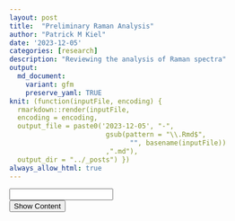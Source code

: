 ```yaml
---
layout: post
title:  "Preliminary Raman Analysis"
author: "Patrick M Kiel"
date: '2023-12-05'
categories: [research]
description: "Reviewing the analysis of Raman spectra"
output:
  md_document:
    variant: gfm
    preserve_yaml: TRUE
knit: (function(inputFile, encoding) {
  rmarkdown::render(inputFile, 
  encoding = encoding, 
  output_file = paste0('2023-12-05', "-",
                        gsub(pattern = "\\.Rmd$",
                              "", basename(inputFile))
                        ,".md"), 
  output_dir = "../_posts") })
always_allow_html: true
---
```


<script type="text/javascript">
window.onload = function() {
    //query string in the password
    const urlParams = new URLSearchParams(window.location.search);
    const pass = urlParams.get('pass')
    document.getElementById("password").value = pass;
};
function verify() {
  <!-- set the password here -->
  if (document.getElementById('password').value === 'soup') {
    document.getElementById('HIDDENDIV').classList.remove("hidden"); 
    document.getElementById('credentials').classList.add("hidden"); // Hide the div containing the credentials
  } else {
    alert('Invalid Password! You cannot view this content.');
    password.setSelectionRange(0, password.value.length);
  }
  return false;
}
</script>
<style type="text/css">
/*Change content Display */
.hidden {
  display: none;
}
img {
margin: 0 auto;
}
table {
    width: 90%;
    border: 0px solid #fff;
    border-collapse: collapse;
    overflow-x: auto;
    margin: 0 auto;
    display: block;
}
</style>
<!-- The password box -->

<div id="credentials">

<input type="text" id="password" onkeydown="if (event.keyCode == 13) verify()" />
<br/>
<input id="button" type="button" value="Show Content" onclick="verify()" />

</div>

<!-- The content we want to show after password -->

<div id="HIDDENDIV" class="hidden" markdown="1">

<!-- Place all chunks, text, etc here as you would a normal RMarkdown document -->

# Overview

Raman is a spectroscopic technique which measures inelastic light
scattering due to vibrational energy within and between molecules. In
practice, Raman can provide important information regarding the
identification and chemical composition of minerals. It’s also proposed
that Raman can derive the fluid characteristics from which a mineral was
formed (DeCarlo *et al* 2017). As in all spectroscopy techniques, we are
characterizing distinct peaks. For calcium carbonates, we are most
interested in the *v1* peak at ~1085 $cm^{-1}$ (some literature on CCA
look at high-magnesium calcite *v1* peak at 1089 $cm^{-1}$), which
corresponds to the symmetric stretching of the carbonate C-O bond. The
width of this v1 peak denotes higher disorder, which may correlate with
supersaturated solutions and faster reaction kinetics (i.e. crystal
formation).

Raman has successfully been used to describe biogenic calcium carbonates
and mineralogical conformations under various perturbations. Kamenos *et
al.* (2013) observed decreases in v1 peak width as ambient seawater pCO2
increased and further noticed marked decreases in peak width when the
pCO2 was rapidly increased compared to a gradual increase in pCO2.
Follow up work by this research team further supported this linear
relationship between pCO2 concentration and v1 peak width in CCA
cultured under multiple pCO2 scenarios, and they have since proposed
Raman as a tool for paleoclimate reconstructions (Pauly *et al.* 2014).

Corals calcify from an internal fluid, which is composed of external
seawater which has been altered to promote calcification. The
differential modifications of this calcifying fluid by different coral
species may explain the species-specific sensitivity to ocean
acidification and has been an active area of research for over a decade.
Recently, Tom DeCarlo has published numerous papers using Raman to
characterize corals’ calcifying fluid aragonite saturation state. Given
the background above, DeCarlo *et al.* (2017) built a regression of *v1*
FWHM of abiogenic aragonites precipitated at known aragonite saturation
states in the lab. They have applied this logarithmic regression to
calculate the calcifying fluid aragonite saturation state of corals from
experiments culturing corals under temperature and CO2 stress and from
field experiments, cores, and a widely accepted paleoclimate coral CRM
(JCp-1). To highlight a few notable findings from their Raman work:

1.  They were able to identify diurnal, night-day patterns of increasing
    *v1* FWHM ($\Omega_{cf}$) corresponding to light-enhanced
    calcification, highlighting the high spatial resolution available
    with Raman (DeCarlo *et al.* 2019);
2.  They combined Raman spectroscopy data with boron isotopes and
    elemental geochemistry to constrain calcium concentrations of the
    calcifying fluid. In *Pocillopora damicornis* cultured under high
    pCO2, they observed a nearly 25% increase in \[$Ca_2$\]cf and
    constant calcification rates. They propose increasing calcium
    concentrations of the calcifying fluid as an alternative mechanism
    to maintain aragonite saturation states despite decreasing carbonate
    concentrations (Decarlo et al., 2018);
3.  They used Raman on live corals held in seawater filled containers,
    showcasing the ability to study corals *in vivo* (DeCarlo *et al.*
    2019).

Recently, work by Kellock *et al.* (2022) have highlighted the role of
organic content in modifying the FWHM of coral’s v1 peak, muddying the
interpretation of FWHM as a proxy for coral calcification response to
OA. Aspartic acid is the largest concentration of amino acids in coral
skeletons, and the authors noticed that when concentrations ≥ 1mM were
included in lab-created aragonite, there was a significant increase in
the v1 FWHM.

All in all, Raman has a number of advantages compared to other
biogeochemial tools commonly used to study coral calcification
mechanisms including high spatial resolution, minimal sample
preparation, non-destructive sampling, and ability to use Raman on live
coral.

Nevertheless, there are some shortcomings of Raman. Raman is sensitive
to fluoresence from organics (mitigated here by cleaning samples in
buffered $H_2O_2$), Raman machines will each produce slightly different
spectra, and quantitative analysis of Raman is influenced by spectral
resolution, which itself is influenced by many factors intrinsic to
different spectrometers and user-chosen parameters. We can overcome some
of these shortcomings by using a daily peak position calibration and a
peak width calibration of CRMs. Daily peak calibration is standard
practice and was performed for all shown spectra. We will attempt to use
JcP-1 as the aragonite peak-width calibration, since DeCarlo *et al.*
published 440 spectra, which we can accept as the “standard/true”
values.

## Bibliography of Raman used for biogenic calcium carbonates

1.  Kamenos NA, Burdett HL, Aloisio E, Findlay HS, Martin S, Longbone C,
    Dunn J, Widdicombe S, Calosi P. 2013. Coralline algal structure is
    more sensitive to rate, rather than the magnitude, of ocean
    acidification. Global Change Biology. 19(12):3621–3628.
    <https://doi.org/10.1111/gcb.12351>
2.  Kamenos NA, Perna G, Gambi MC, Micheli F, Kroeker KJ. 2016.
    Coralline algae in a naturally acidified ecosystem persist by
    maintaining control of skeletal mineralogy and size. Proceedings of
    the Royal Society B: Biological Sciences. 283(1840):20161159.
    <https://doi.org/10.1098/rspb.2016.1159>
3.  Hennige SJ, Wicks LC, Kamenos NA, Perna G, Findlay HS, Roberts
    JM. 2015. Hidden impacts of ocean acidification to live and dead
    coral framework. Proceedings of the Royal Society B: Biological
    Sciences. 282(1813):20150990.
    <https://doi.org/10.1098/rspb.2015.0990>
4.  Pauly M, Kamenos NA, Donohue P, LeDrew E. 2015. Coralline algal Mg-O
    bond strength as a marine pCO2 proxy. Geology. 43(3):267–270.
    <https://doi.org/10.1130/G36386.1>
5.  DeCarlo TM, Ross CL, McCulloch M. 2019. Diurnal cycles of coral
    calcifying fluid aragonite saturation state. Marine Biology.
    166(3):1–6. <https://doi.org/10.1007/s00227-019-3468-6>
6.  Decarlo TM, Comeau S, Cornwall CE, McCulloch MT. 2018. Coral
    resistance to ocean acidification linked to increased calcium at the
    site of calcification. Proceedings of the Royal Society B:
    Biological Sciences. 285(1878).
    <https://doi.org/10.1098/rspb.2018.0564>
7.  DeCarlo TM, Comeau S, Cornwall CE, Gajdzik L, Guagliardo P, Sadekov
    A, Thillainath EC, Trotter J, McCulloch M. 2019. Investigating
    marine bio‐calcification mechanisms in a changing ocean with in vivo
    and high‐resolution ex vivo Raman spectroscopy. Global Change
    Biology. 25(5):1877–1888. <https://doi.org/10.1111/gcb.14579>
8.  Kellock C, Castillo Alvarez MC, Finch A, Penkman K, Kröger R, Clog
    M, Allison N. 2022. Optimising a method for aragonite precipitation
    in simulated biogenic calcification media. PLoS One.
    17(12):e0278627. <https://doi.org/10.1371/journal.pone.0278627>

# Peak Identification

To ensure the collected Raman spectra were characteristic of aragonite,
an extended peak of the entire region (0-4000 $cm^{-1}$) was collected
once per sample on a haphazardly chosen grain. The following peak
characteristics were identified:

1.  v1 peak @ ~1085 (calcium carbonate)
2.  v4 peak @ ~700-708 (aragonite), @ ~712 (calcite)
3.  double v4 peak (aragonite)
4.  v2 peak @ ~280 (calcite), 210 (aragonite)

# Data Analysis

Raman peaks of solid samples can be closely approximated with a Gaussian
curve, from which the peak area, full-width at half maximum (FWHM), and
peak position can be easily extracted. DeCarlo *et al.* 2017 released R
code which calculates a Gaussian curve and the three peak parameters for
the v1 peak. Spectroscopy is commonly analyzed with proprietary
software, such as Origin Pro, and I used this software and its standard
operating protocols to compare to the DeCarlo method. Finally, I
analyzed the data in a third, open-source way by modifying the DeCarlo
routine and implementing similar data processing steps from the
OpenSpecy package to closely approximate the Origin Pro Routine.

In summary, I analyzed the data in three ways,

1.  Modified DeCarlo Routine - SNV normalization (identical to
    Z-scores), create Gaussian curve
2.  Kiel Routine - subtract baseline with a 5th order polynomial, SNV
    normalization, create Gaussian curve
3.  Origin Pro Routine - subtract baseline with asymmetric least squares
    smoothing baseline, SNV normalization, create Gaussian curve

The only modification of the original DeCarlo Routine was the
incorporation of an SNV normalization step to remove peak intensity
artifacts and make spectra more comparable across Raman spectrometers.
The Kiel Routine is identical to the Modified DeCarlo Routine, except it
incorporates a baseline subtraction step.

There is a small difference in the Gaussian fit between the Origin Pro
and the two open source scripting routines. Origin Pro uses this form of
the Gaussian curve, $y = y_0 + ke ^\frac{-(x-p)^2}{2s^2}$ while the two
open source scripting routines incorporate an m term, which corresponds
to the slope of the background intensity \$ y = y_0 + mx + ke ^ \$

where y is the intensity, $y_0$ is the background intensity, x is the
Raman shift, m is the background slope, k is the peak height, p is the
peak position (in Raman shift numbers), and s is the standard deviation.
The FWHM of the Gaussian curve is calculated by,
$FWHM = 2s\sqrt{2ln(2)}$ and the area of the Gaussian curve is
calculated by, $A =1.064467\times FWHM \times \text{peak height}$. In R,
a non-linear least squares approach is used to fit the Gaussian model to
the measured intensity data.

When the baseline has been subtracted or in an otherwise cleaned
spectra, m is approximately 0 and the two Gaussian forms are identical.

I did not smooth the data in any of these analysis routines as is
customary for visualization purposes, since smoothing is not recommended
for quantitative analysis unless absolutely necessary (due to random
peaks, low SNR).

## JCp-1 Results

<h5>
Figure 1. Comparison of analysis routine for four peak parameters
</h5>
<img src="/notebook/images/RamanPrelim/jcpAnalysis-1.png" width="90%" style="display: block; margin: auto;" />
<h5>
Table 1. Determinants for each method including coefficient of variation
(%CV = precision), and relative standard error (%rse = precision, %
accuracy, and systematic error correction
</h5>
<table class=" lightable-classic" style="font-family: &quot;Arial Narrow&quot;, &quot;Source Sans Pro&quot;, sans-serif; margin-left: auto; margin-right: auto;">
<thead>
<tr>
<th style="text-align:center;">
metric
</th>
<th style="text-align:center;">
method
</th>
<th style="text-align:center;">
cv
</th>
<th style="text-align:center;">
rse
</th>
<th style="text-align:center;">
JcP1_accuracy
</th>
<th style="text-align:center;">
JcP1_sysCorrection
</th>
</tr>
</thead>
<tbody>
<tr>
<td style="text-align:center;">
fwhm
</td>
<td style="text-align:center;">
DeCarloRoutine
</td>
<td style="text-align:center;">
2.639
</td>
<td style="text-align:center;">
0.476
</td>
<td style="text-align:center;">
89.644
</td>
<td style="text-align:center;">
0.364
</td>
</tr>
<tr>
<td style="text-align:center;">
fwhm
</td>
<td style="text-align:center;">
KielRoutine
</td>
<td style="text-align:center;">
2.666
</td>
<td style="text-align:center;">
0.470
</td>
<td style="text-align:center;">
86.671
</td>
<td style="text-align:center;">
0.494
</td>
</tr>
<tr>
<td style="text-align:center;">
fwhm
</td>
<td style="text-align:center;">
OriginProRoutine
</td>
<td style="text-align:center;">
2.681
</td>
<td style="text-align:center;">
0.428
</td>
<td style="text-align:center;">
82.707
</td>
<td style="text-align:center;">
0.625
</td>
</tr>
<tr>
<td style="text-align:center;">
peakArea
</td>
<td style="text-align:center;">
DeCarloRoutine
</td>
<td style="text-align:center;">
15.411
</td>
<td style="text-align:center;">
3.350
</td>
<td style="text-align:center;">
69.475
</td>
<td style="text-align:center;">
14.872
</td>
</tr>
<tr>
<td style="text-align:center;">
peakArea
</td>
<td style="text-align:center;">
KielRoutine
</td>
<td style="text-align:center;">
5.862
</td>
<td style="text-align:center;">
0.623
</td>
<td style="text-align:center;">
63.867
</td>
<td style="text-align:center;">
21.415
</td>
</tr>
<tr>
<td style="text-align:center;">
peakArea
</td>
<td style="text-align:center;">
OriginProRoutine
</td>
<td style="text-align:center;">
5.413
</td>
<td style="text-align:center;">
0.400
</td>
<td style="text-align:center;">
57.223
</td>
<td style="text-align:center;">
24.935
</td>
</tr>
<tr>
<td style="text-align:center;">
peakInt
</td>
<td style="text-align:center;">
DeCarloRoutine
</td>
<td style="text-align:center;">
15.168
</td>
<td style="text-align:center;">
3.196
</td>
<td style="text-align:center;">
82.095
</td>
<td style="text-align:center;">
2.336
</td>
</tr>
<tr>
<td style="text-align:center;">
peakInt
</td>
<td style="text-align:center;">
KielRoutine
</td>
<td style="text-align:center;">
5.448
</td>
<td style="text-align:center;">
0.479
</td>
<td style="text-align:center;">
79.934
</td>
<td style="text-align:center;">
3.017
</td>
</tr>
<tr>
<td style="text-align:center;">
peakInt
</td>
<td style="text-align:center;">
OriginProRoutine
</td>
<td style="text-align:center;">
5.699
</td>
<td style="text-align:center;">
0.504
</td>
<td style="text-align:center;">
78.178
</td>
<td style="text-align:center;">
3.306
</td>
</tr>
<tr>
<td style="text-align:center;">
peakPos
</td>
<td style="text-align:center;">
DeCarloRoutine
</td>
<td style="text-align:center;">
0.009
</td>
<td style="text-align:center;">
0.002
</td>
<td style="text-align:center;">
99.852
</td>
<td style="text-align:center;">
-1.610
</td>
</tr>
<tr>
<td style="text-align:center;">
peakPos
</td>
<td style="text-align:center;">
KielRoutine
</td>
<td style="text-align:center;">
0.008
</td>
<td style="text-align:center;">
0.002
</td>
<td style="text-align:center;">
99.851
</td>
<td style="text-align:center;">
-1.625
</td>
</tr>
<tr>
<td style="text-align:center;">
peakPos
</td>
<td style="text-align:center;">
OriginProRoutine
</td>
<td style="text-align:center;">
0.011
</td>
<td style="text-align:center;">
0.002
</td>
<td style="text-align:center;">
99.871
</td>
<td style="text-align:center;">
-1.402
</td>
</tr>
</tbody>
</table>

The FWHM of the DeCarlo *et al.* (2017) spectra is consistently less
than the FWHM we measured for the JcP-1 CRM, with a difference ranging
between 0.364-0.625, which grants an accuracy of 89.6-82.7%. However,
the precision of each analysis routine produces a comparable CV between
2.64-2.68%. There is a general increase in measured FWHM when using the
Kiel routine and Origin Pro routine compared to the DeCarlo Routine
regardless of dataset, while the difference between the Kiel Routine and
the Origin Pro Routine are comparably small.

For peak area, the Kiel routine and Origin Pro routine produce
comparable results with higher precision, 5.86% and 5.41%, but sacrifice
accuracy, 63.87% and 57.22%, respectively compared to the DeCarlo
routine, which has a precision of 15.41% and an accuracy of 69.48%.

For peak intensity, the DeCarlo routine had the greatest variability,
with a precision of 15.1%. The accuracy’s were approximately comparable
for all three methods, ranging from 78.2-82.1%. There was further
variability in the DeCarlo dataset compared to the spectra we collected.
The DeCarlo dataset also had on average less peak intensity than our
measured peak intensity. A likely source for these dataset differences
is the laser excitation energy. I measured data with the laser set to
100% intensity to maximize the signal to noise ratio, while the DeCarlo
dataset was measured with a 1% intensity laser.

For peak position, all three methods had excellent accuracy and
precision, with a positional difference of approximately 1.4 - 1.62
$cm^{-1}$ with a precision of approximately 0.01%.

There are two main points which need to be kept in mind when thinking of
these accuracy and precision numbers. First, I only measured 10 spectra
of JCP-1, while the DeCarlo dataset is comprised of 440 spectra (2-3
spectra are rejected due to poor spectral quality). Relative standard
error (RSE) should be a better comparison of precision when the N varies
significantly, but the conclusions remain the same when using RSE or CV
in the table above. I plan to measure at least 10 spectra (will shoot
for 25 going forward) during each Raman session to correct that day’s
data. I will revisit this accuracy analysis and pool all measured
spectra to compare against the DeCarlo dataset. Second, JCP-1 has been
phased out of the biogeochemical community since there was large
variability and it was deemed not sufficient for climate quality
reconstructions of pH from coral. Thus, the biogeochemistry community
has shifted to synthetic simulated coral standards, which has led to
increased accuracy and inter-lab comparisons. This seems obvious since
JCP-1 is a single large *Porites* colony that was collected from the
wild and subsequently ground in a ball-mill to a homogenized powder.
Thus a given aragonite grain from this homogenized sample may be
compositionally distinct from another grain due to overall decreases in
aragonite saturation state (OA effect), seasonal and daily changes in
aragonite saturation state, sampling location within colony, etc.

Therefore, I am not choosing a routine method solely based on accuracy
as the grains measured by DeCarlo may very well have different peak
properties than the grains I am measuring. With an average cv across
measurements of 3.49% and an average accuracy of 82.6%, I will proceed
to use the Kiel Routine for all subsequent analyses. For comparison, the
DeCarlo routine had an average cv of 8.3% and an average accuracy of
85.3%. Thus, I will subtract 0.494 from all FWHM measurements to enable
the use of DeCarlo’s abiotic samples and aragonite saturation state
curve.

## Reanalysis of DeCarlo’s Abiotic Spectra

DeCarlo created abiogenic aragonite samples in the lab. These were then
measured on a Raman spectrometer at Woods Hole for initial analysis,
re-analyzed at the University of Westrn Australia (UWA), and then
re-analyzed again at Hawaii Pacific Univeristy. I am going to ignore the
Woods Hole measurements as these have not been extensively used for
DeCarlo’s Raman work. The measurements and generated calibration curve
at UWA have been extensively used. Further, the JcP measurements from
above were all measured on the UWA setup. I am purposefully including
the new Hawaii Pacific University measurements as it is nearly the exact
same Renishaw Raman setup that is available at FIU in Dr. Prasad’s lab
and was used forDeCarlo’s most recent publication.

The goal with this analysis is to recreate two calibration curves from
these two datasets of DeCarlo’s abiotic aragonite using the Kiel Routine
outlined above. I will then compare to the two published calibration
curves.D17 denotes the published JCP1 and abiogenic spectra from DeCarlo
*et al.* (2017) and MD23 denotes the abiogenic spectra from Mantanona &
DeCarlo (2023).

Unfortunately MD23 did not measure the JCP1 CRM, however, they did
measure the same seven abiogenic aragonite grains, which is a more
powerful correction than a single CRM. Here, we will align the MD23
measurements to the D17 measurements with both an OLS regression and an
estimation of systematic error assuming the D17 measurements are the
“true/standard” measurements (i.e. subtract a constant).

Systematic error of 0.463, which is quite similar and within the
estimate to our JCP1 derived systematic error of 0.494. This gives me
great confidence that the measurements on Dr. Prasad’s spectrometer
closely approximate the measurements on Dr. DeCarlo’s spectrometer in
Hawaii. These values both differ, however, from the values measured on
the WITEC spectrometer at UWA. Alternatively we can use the OLS
regression to fit the fwhm_MD23 to the values measured in D17 using the
equation, MD23_fitted = 1.288 X MD23_raw - 1.745.

<h5>
Figure 2. Violin plots of measured abiogenic aragonite FWHM in
<strong>A</strong> D17 and <strong>B</strong> MD23
</h5>

<img src="/notebook/images/RamanPrelim/abiotic graphs-1.png" width="90%" style="display: block; margin: auto;" />

<h5>
Table 2. FWHM means for the two datasets for each abiogenic sample along
with the known aragonite saturation state
</h5>
<table class=" lightable-classic" style="font-family: &quot;Arial Narrow&quot;, &quot;Source Sans Pro&quot;, sans-serif; margin-left: auto; margin-right: auto;">
<thead>
<tr>
<th style="text-align:center;">
sample
</th>
<th style="text-align:center;">
omega
</th>
<th style="text-align:center;">
fwhm_MD23
</th>
<th style="text-align:center;">
fwhm_D17
</th>
<th style="text-align:center;">
diff
</th>
</tr>
</thead>
<tbody>
<tr>
<td style="text-align:center;">
53
</td>
<td style="text-align:center;">
10
</td>
<td style="text-align:center;">
4.195
</td>
<td style="text-align:center;">
3.682
</td>
<td style="text-align:center;">
0.514
</td>
</tr>
<tr>
<td style="text-align:center;">
50
</td>
<td style="text-align:center;">
11
</td>
<td style="text-align:center;">
4.263
</td>
<td style="text-align:center;">
3.736
</td>
<td style="text-align:center;">
0.527
</td>
</tr>
<tr>
<td style="text-align:center;">
37
</td>
<td style="text-align:center;">
14
</td>
<td style="text-align:center;">
4.305
</td>
<td style="text-align:center;">
3.784
</td>
<td style="text-align:center;">
0.521
</td>
</tr>
<tr>
<td style="text-align:center;">
1F
</td>
<td style="text-align:center;">
16
</td>
<td style="text-align:center;">
4.437
</td>
<td style="text-align:center;">
3.998
</td>
<td style="text-align:center;">
0.440
</td>
</tr>
<tr>
<td style="text-align:center;">
10
</td>
<td style="text-align:center;">
19
</td>
<td style="text-align:center;">
4.579
</td>
<td style="text-align:center;">
4.112
</td>
<td style="text-align:center;">
0.468
</td>
</tr>
<tr>
<td style="text-align:center;">
25
</td>
<td style="text-align:center;">
24
</td>
<td style="text-align:center;">
4.593
</td>
<td style="text-align:center;">
4.182
</td>
<td style="text-align:center;">
0.411
</td>
</tr>
<tr>
<td style="text-align:center;">
12
</td>
<td style="text-align:center;">
30
</td>
<td style="text-align:center;">
4.766
</td>
<td style="text-align:center;">
4.407
</td>
<td style="text-align:center;">
0.359
</td>
</tr>
</tbody>
</table>

We can now build the twwo calibration curves for these datasets. I’ll
also build 2 additional calibrations of the MD23 dataset, corrected to
match the D17 dataset assuming a systematic error (subtract constant)
and an OLS reggression.

<h5>
Figure 3. Logarithim calibration curves from <strong>A</strong> raw
datasets and <strong>B</strong> corrected MD23 datasets
</h5>

<img src="/notebook/images/RamanPrelim/calibPlots-1.png" width="90%" style="display: block; margin: auto;" />
So now we have four different calibration curves all generated from
abiogenic samples measured by D17 and MD23 analyzed with the Kiel
routine. These four calibration curves are distinct from the two
published calibration curves in D17 and MD23, which are: 1. FWHM =
$0.57 \times ln(omega) + 2.09, R^2 = 0.95$ (D17) 2. FWHM =
$0.321 \times ln(omega) + 3.21, R^2 = 0.95$ (MD23)

These two published curves are visualized in Figure 3A by the light,
dashed lines. They have on average a smaller FWHM due to the different
spectra analysis routines as discussed in the JCP section above.

Ideally, I’d use the MD23 raw curve (solid blue in Figure 3A), since
this is the most recently published calibration curve by DeCarlo and is
generated from a spectrometer nearly identical to that in Dr. Prasad’s
lab. However, this requires 2 stages of data manipulation to align (1:
JCP derived systematic error to align our measurements to D17 values and
then OLS/systematic error correction to MD23 values). Therefore, I will
take a more conservative approach and align our data to DeCarlo *et al.*
(2017) by subtracting 0.494 and then estimate the FWHM with, FWHM =
0.655 x ln(omega) + 2.148.

Since we are only comparing FWHM and estimated calcifying fluid omega
between samples measured on the same spectrometer, this exercise doesn’t
really matter too much. However, if we want to compare either of these
values to other published datasets, then we will need to put some more
thought into this.

## Coral Analysis

<img src="/notebook/images/RamanPrelim/treatmentPlots-1.png" width="90%" style="display: block; margin: auto;" />
On first glance, this is not what I was expecting. First the FWHM of
these corals, and thereby the derived omega, do not have as much
variability as I was anticipating. Further, I was expecting the LCO2
corals to have a greater FWHM compared to the HCO2 corals. I chose these
11 samples as they had the greatest variability in $\delta^{11}B$ (proxy
for pH of the calcifying fluid), with the LCO2 having greater
$\delta^{11}B$ than HCO2 corals.

There are some limitations to this analysis. First, we only measured 11
samples and collected a single spectra on 10 haphazardly chosen grains
for each sample. Some of the DeCarlo methods looked at 10-25 grains and
collected 5-10 spectra per grain. I do not expect more spectra to
drastically change our interpretation, but it may reduce our variability
somewhat for each sample (shown below in Figure 4). Further, the uneven
sample distribution combined with the one high measure of FWHM in an
HCO2 Ac-2 sample is skewing our interpretation. All in all, I am
planning to collect 3 spectra per grain with 25 grains per sample going
forward. This will increase the measurement time on the Raman slightly,
but should help and be worthwhile.

<h5>
Figure 4. Significant variability exists for each grain, shown here is
1SD above and below the mean
</h5>

<img src="/notebook/images/RamanPrelim/unnamed-chunk-4-1.png" width="90%" style="display: block; margin: auto;" />
\## Comparing the spectra

Here we are looking at an average spectra for each genotype-treatment
combination to see if there are any visibly noticable differences other
than v1 FWHM.From the v4 and v1 peak, we can’t really see anything too
drastically different, and the v1 FWHM data from above corroborates
this.

<h5>
Figure 5. Mean generated spectra for each genotype-sample combination,
centered at the v1 and v4 regions
</h5>

<img src="/notebook/images/RamanPrelim/unnamed-chunk-5-1.png" width="90%" style="display: block; margin: auto;" />

# Questions

The following are a bunch of remaining questions I have for this data,
which I’d like to get a better handle of before measuring the remaining
samples. These are the same questions I included in the email:

1.  After not observing burning of sample at low power, we set the laser
    intensity to 100% to maximize signal without saturating the spectra.
    The MD23 paper (with a similar if not identical Raman setup) used a
    laser intensity of 1% (from a 45mW source) and recorded peak
    intensity values much less than we were measuring. Their peak
    intensities were about 700 compared to ours at about 70,000. This
    two order of magnitude difference was reduced by SNV (z-score)
    normalizing the spectra, granting a normalized peak intensity of
    about 15 vs ours at about 18, highlighting the increased SNR of our
    spectra measured with a greater laser intensity. Are there any
    reasons to operate at a lower power besides not burning the sample,
    which we did not observe? From my understanding, the higher SNR
    should increase our ability to discern small-scale changes in peak
    widths. Is this correct?
2.  Similarly, prior literature used a 40x, 20x, and a 50x objective,
    while we used a 100x objective. Given the range of objectives used
    by different authors, I would not expect objective to alter the
    spectra. I’m assuming objective choice is function of grain size,
    with smaller grains needing greater magnification to properly focus.
    Does this make sense, or do you expect to see any differences based
    on objective alone?
3.  I have come across a single paper that attempts to standardize FWHM
    across different machines by accounting for the spectral resolutions
    of each individual spectrometer. DeCarlo *et al.* (2017) cites this
    paper by Nasdala *et al.*, which cites a German paper by Irmer
    from 1985. However, DeCarlo does not use this method in any of his
    subsequent papers and I have not come across this spectral
    resolution standardizing equation in any other Raman resource I’ve
    come across. This gives me the impression this practice is not
    widely accepted. Their method is as
    follows,$b = b_s \times \sqrt{1-2(\frac{s}{b_s})^2}$, where b is the
    corrected FWHM, $b_s$ is the measured FWHM, and s is the spectral
    resolution of the Raman system.

- Have you come across any similar spectral resolution standardization
  technique before?
- Is spectral resolution just defined as the bins in the Raman shift,
  e.g. 1.14 $cm^{-1}$?

4.  Are there any steps in this analysis you find is lacking, not common
    practice, or needs more thought before measuring additional samples?

</div>
